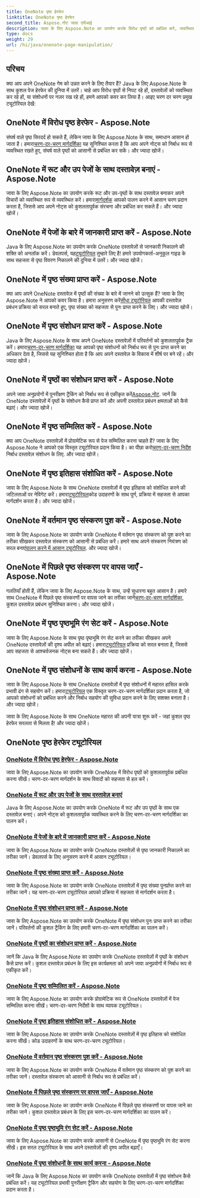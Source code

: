```yaml
---
title: OneNote पृष्ठ हेरफेर
linktitle: OneNote पृष्ठ हेरफेर
second_title: Aspose.नोट जावा एपीआई
description: जावा के लिए Aspose.Note का उपयोग करके विरोध पृष्ठों को प्रबंधित करें, व्यवस्थित दस्तावेज़ बनाएं और OneNote में संशोधनों को ट्रैक करें। कुशल दस्तावेज़ प्रबंधन के लिए चरण-दर-चरण ट्यूटोरियल।
type: docs
weight: 29
url: /hi/java/onenote-page-manipulation/
---
```


## परिचय

क्या आप अपने OneNote गेम को उन्नत करने के लिए तैयार हैं? Java के लिए Aspose.Note के साथ कुशल पेज हेरफेर की दुनिया में उतरें। चाहे आप विरोध पृष्ठों से निपट रहे हों, दस्तावेज़ों को व्यवस्थित कर रहे हों, या संशोधनों पर नज़र रख रहे हों, हमने आपको कवर कर लिया है। आइए चरण दर चरण प्रमुख ट्यूटोरियल देखें:

## OneNote में विरोध पृष्ठ हेरफेर - Aspose.Note
 संघर्ष वाले पृष्ठ सिरदर्द हो सकते हैं, लेकिन जावा के लिए Aspose.Note के साथ, समाधान आसान हो जाता है। हमारा[चरण-दर-चरण मार्गदर्शिका](./conflict-page-manipulation/) यह सुनिश्चित करता है कि आप अपने नोट्स को निर्बाध रूप से व्यवस्थित रखते हुए, संघर्ष वाले पृष्ठों को आसानी से प्रबंधित कर सकें। और ज्यादा खोजें।

## OneNote में रूट और उप पेजों के साथ दस्तावेज़ बनाएं - Aspose.Note
 जावा के लिए Aspose.Note का उपयोग करके रूट और उप-पृष्ठों के साथ दस्तावेज़ बनाकर अपने विचारों को व्यवस्थित रूप से व्यवस्थित करें। हमारा[मार्गदर्शक](./create-document-with-root-and-sub-pages/) आपको पालन करने में आसान चरण प्रदान करता है, जिससे आप अपने नोट्स को कुशलतापूर्वक संरचना और प्रबंधित कर सकते हैं। और ज्यादा खोजें।

## OneNote में पेजों के बारे में जानकारी प्राप्त करें - Aspose.Note
 Java के लिए Aspose.Note का उपयोग करके OneNote दस्तावेज़ों से जानकारी निकालने की शक्ति को अनलॉक करें। डेवलपर्स, यह[ट्यूटोरियल](./get-information-about-pages/) तुम्हारे लिए है! हमारे उपयोगकर्ता-अनुकूल गाइड के साथ सहजता से पृष्ठ विवरण निकालने की दुनिया में उतरें। और ज्यादा खोजें।

## OneNote में पृष्ठ संख्या प्राप्त करें - Aspose.Note
 क्या आप अपने OneNote दस्तावेज़ में पृष्ठों की संख्या के बारे में जानने को उत्सुक हैं? जावा के लिए Aspose.Note ने आपको कवर किया है। हमारा अनुसरण करें[सीधा ट्यूटोरियल](./get-page-count/) आपकी दस्तावेज़ प्रबंधन प्रक्रिया को सरल बनाते हुए, पृष्ठ संख्या को सहजता से पुनः प्राप्त करने के लिए। और ज्यादा खोजें।

## OneNote में पृष्ठ संशोधन प्राप्त करें - Aspose.Note
Java के लिए Aspose.Note के साथ अपने OneNote दस्तावेज़ों में परिवर्तनों को कुशलतापूर्वक ट्रैक करें। हमारा[चरण-दर-चरण मार्गदर्शिका](./get-page-revisions/) यह आपको पृष्ठ संशोधनों को निर्बाध रूप से पुनः प्राप्त करने का अधिकार देता है, जिससे यह सुनिश्चित होता है कि आप अपने दस्तावेज़ के विकास में शीर्ष पर बने रहें। और ज्यादा खोजें।

## OneNote में पृष्ठों का संशोधन प्राप्त करें - Aspose.Note
 अपने जावा अनुप्रयोगों में पुनरीक्षण ट्रैकिंग को निर्बाध रूप से एकीकृत करें[Aspose.नोट](https://link-to-aspose.note). जानें कि OneNote दस्तावेज़ों में पृष्ठों के संशोधन कैसे प्राप्त करें और अपनी दस्तावेज़ प्रबंधन क्षमताओं को कैसे बढ़ाएं। और ज्यादा खोजें।

## OneNote में पृष्ठ सम्मिलित करें - Aspose.Note
 क्या आप OneNote दस्तावेज़ों में प्रोग्रामेटिक रूप से पेज सम्मिलित करना चाहते हैं? जावा के लिए Aspose.Note ने आपको एक विस्तृत ट्यूटोरियल प्रदान किया है। का पीछा करो[चरण-दर-चरण निर्देश](./insert-pages/) निर्बाध दस्तावेज़ संशोधन के लिए. और ज्यादा खोजें।

## OneNote में पृष्ठ इतिहास संशोधित करें - Aspose.Note
 जावा के लिए Aspose.Note के साथ OneNote दस्तावेज़ों में पृष्ठ इतिहास को संशोधित करने की जटिलताओं पर नेविगेट करें। हमारा[ट्यूटोरियल](./modify-page-history/)कोड उदाहरणों के साथ पूर्ण, प्रक्रिया में सहजता से आपका मार्गदर्शन करता है। और ज्यादा खोजें।

## OneNote में वर्तमान पृष्ठ संस्करण पुश करें - Aspose.Note
 जावा के लिए Aspose.Note का उपयोग करके OneNote में वर्तमान पृष्ठ संस्करण को पुश करने का तरीका सीखकर दस्तावेज़ संस्करण को आसानी से प्रबंधित करें। हमारे साथ अपने संस्करण नियंत्रण को सरल बनाएं[पालन करने में आसान ट्यूटोरियल](./push-current-page-version/). और ज्यादा खोजें।

## OneNote में पिछले पृष्ठ संस्करण पर वापस जाएँ - Aspose.Note
 गलतियाँ होती हैं, लेकिन जावा के लिए Aspose.Note के साथ, उन्हें सुधारना बहुत आसान है। हमारे साथ OneNote में पिछले पृष्ठ संस्करणों पर वापस जाने का तरीका जानें[चरण-दर-चरण मार्गदर्शिका](./roll-back-to-previous-page-version/), कुशल दस्तावेज़ प्रबंधन सुनिश्चित करना। और ज्यादा खोजें।

## OneNote में पृष्ठ पृष्ठभूमि रंग सेट करें - Aspose.Note
 जावा के लिए Aspose.Note के साथ पृष्ठ पृष्ठभूमि रंग सेट करने का तरीका सीखकर अपने OneNote दस्तावेज़ों की दृश्य अपील को बढ़ाएं। हमारा[ट्यूटोरियल](./set-page-background-color/) प्रक्रिया को सरल बनाता है, जिससे आप सहजता से आश्चर्यजनक नोट्स बना सकते हैं। और ज्यादा खोजें।

## OneNote में पृष्ठ संशोधनों के साथ कार्य करना - Aspose.Note
जावा के लिए Aspose.Note के साथ OneNote दस्तावेज़ों में पृष्ठ संशोधनों में महारत हासिल करके प्रभावी ढंग से सहयोग करें। हमारा[ट्यूटोरियल](./working-with-page-revisions/) एक विस्तृत चरण-दर-चरण मार्गदर्शिका प्रदान करता है, जो आपको संशोधनों को प्रबंधित करने और निर्बाध सहयोग की सुविधा प्रदान करने के लिए सशक्त बनाता है। और ज्यादा खोजें।

जावा के लिए Aspose.Note के साथ OneNote महारत की अपनी यात्रा शुरू करें - जहां कुशल पृष्ठ हेरफेर सरलता से मिलता है! और ज्यादा खोजें।
## OneNote पृष्ठ हेरफेर ट्यूटोरियल
### [OneNote में विरोध पृष्ठ हेरफेर - Aspose.Note](./conflict-page-manipulation/)
जावा के लिए Aspose.Note का उपयोग करके OneNote में विरोध पृष्ठों को कुशलतापूर्वक प्रबंधित करना सीखें। चरण-दर-चरण मार्गदर्शन के साथ विवादों को सहजता से हल करें।
### [OneNote में रूट और उप पेजों के साथ दस्तावेज़ बनाएं](./create-document-with-root-and-sub-pages/)
Java के लिए Aspose.Note का उपयोग करके OneNote में रूट और उप पृष्ठों के साथ एक दस्तावेज़ बनाएं। अपने नोट्स को कुशलतापूर्वक व्यवस्थित करने के लिए चरण-दर-चरण मार्गदर्शिका का पालन करें।
### [OneNote में पेजों के बारे में जानकारी प्राप्त करें - Aspose.Note](./get-information-about-pages/)
जावा के लिए Aspose.Note का उपयोग करके OneNote दस्तावेज़ों से पृष्ठ जानकारी निकालने का तरीका जानें। डेवलपर्स के लिए अनुसरण करने में आसान ट्यूटोरियल।
### [OneNote में पृष्ठ संख्या प्राप्त करें - Aspose.Note](./get-page-count/)
जावा के लिए Aspose.Note का उपयोग करके OneNote दस्तावेज़ों में पृष्ठ संख्या पुनर्प्राप्त करने का तरीका जानें। यह चरण-दर-चरण ट्यूटोरियल आपको प्रक्रिया में सहजता से मार्गदर्शन करता है।
### [OneNote में पृष्ठ संशोधन प्राप्त करें - Aspose.Note](./get-page-revisions/)
जावा के लिए Aspose.Note का उपयोग करके OneNote में पृष्ठ संशोधन पुनः प्राप्त करने का तरीका जानें। परिवर्तनों की कुशल ट्रैकिंग के लिए हमारी चरण-दर-चरण मार्गदर्शिका का पालन करें।
### [OneNote में पृष्ठों का संशोधन प्राप्त करें - Aspose.Note](./get-revisions-of-pages/)
जानें कि Java के लिए Aspose.Note का उपयोग करके OneNote दस्तावेज़ों में पृष्ठों के संशोधन कैसे प्राप्त करें। कुशल दस्तावेज़ प्रबंधन के लिए इस कार्यक्षमता को अपने जावा अनुप्रयोगों में निर्बाध रूप से एकीकृत करें।
### [OneNote में पृष्ठ सम्मिलित करें - Aspose.Note](./insert-pages/)
जावा के लिए Aspose.Note का उपयोग करके प्रोग्रामेटिक रूप से OneNote दस्तावेज़ों में पेज सम्मिलित करना सीखें। चरण-दर-चरण निर्देशों के साथ व्यापक ट्यूटोरियल।
### [OneNote में पृष्ठ इतिहास संशोधित करें - Aspose.Note](./modify-page-history/)
जावा के लिए Aspose.Note का उपयोग करके OneNote दस्तावेज़ों में पृष्ठ इतिहास को संशोधित करना सीखें। कोड उदाहरणों के साथ चरण-दर-चरण ट्यूटोरियल।
### [OneNote में वर्तमान पृष्ठ संस्करण पुश करें - Aspose.Note](./push-current-page-version/)
जावा के लिए Aspose.Note का उपयोग करके OneNote में वर्तमान पृष्ठ संस्करण को पुश करने का तरीका जानें। दस्तावेज़ संस्करण को आसानी से निर्बाध रूप से प्रबंधित करें।
### [OneNote में पिछले पृष्ठ संस्करण पर वापस जाएँ - Aspose.Note](./roll-back-to-previous-page-version/)
जावा के लिए Aspose.Note का उपयोग करके OneNote में पिछले पृष्ठ संस्करणों पर वापस जाने का तरीका जानें। कुशल दस्तावेज़ प्रबंधन के लिए इस चरण-दर-चरण मार्गदर्शिका का पालन करें।
### [OneNote में पृष्ठ पृष्ठभूमि रंग सेट करें - Aspose.Note](./set-page-background-color/)
जावा के लिए Aspose.Note का उपयोग करके आसानी से OneNote में पृष्ठ पृष्ठभूमि रंग सेट करना सीखें। इस सरल ट्यूटोरियल के साथ अपने दस्तावेज़ों की दृश्य अपील बढ़ाएँ।
### [OneNote में पृष्ठ संशोधनों के साथ कार्य करना - Aspose.Note](./working-with-page-revisions/)
जानें कि Java के लिए Aspose.Note का उपयोग करके OneNote दस्तावेज़ों में पृष्ठ संशोधन कैसे प्रबंधित करें। यह ट्यूटोरियल प्रभावी पुनरीक्षण ट्रैकिंग और सहयोग के लिए चरण-दर-चरण मार्गदर्शिका प्रदान करता है।